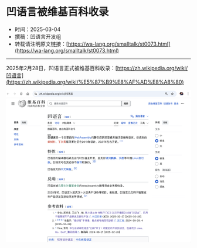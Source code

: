 # 凹语言被维基百科收录

- 时间：2025-03-04
- 撰稿：凹语言开发组
- 转载请注明原文链接：[https://wa-lang.org/smalltalk/st0073.html](https://wa-lang.org/smalltalk/st0073.html)

---

2025年2月28日，凹语言正式被维基百科收录：[https://zh.wikipedia.org/wiki/凹语言](https://zh.wikipedia.org/wiki/%E5%87%B9%E8%AF%AD%E8%A8%80)

![](/st0073-01.png)

